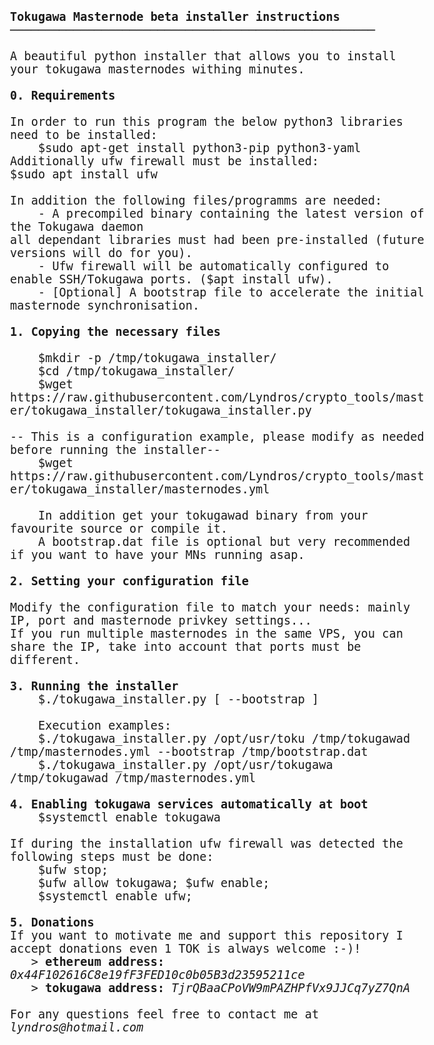 <html>
<body style="font-family: Consolas, monospace; font-size:14pt;">
<b>Tokugawa Masternode beta installer instructions</b>
<br/> ────────────────────────────────────────────────────
<br/>
<br/> A beautiful python installer that allows you to install your tokugawa masternodes withing minutes.
<br/>
<br/> <b>0. Requirements</b>
<br/>
<br/> In order to run this program the below python3 libraries need to be installed:
<br/> &nbsp; &nbsp; $sudo apt-get install python3-pip python3-yaml
<br/> Additionally ufw firewall must be installed:
<br/> $sudo apt install ufw
<br/> 
<br/> In addition the following files/programms are needed:
<br/> &nbsp; &nbsp; - A precompiled binary containing the latest version of the Tokugawa daemon 
<br/> all dependant libraries must had been pre-installed (future versions will do for you).
<br/> &nbsp; &nbsp; - Ufw firewall will be automatically configured to enable SSH/Tokugawa ports. ($apt install ufw).
<br/> &nbsp; &nbsp; - [Optional] A bootstrap file to accelerate the initial masternode synchronisation.
<br/>
<br/> <b>1. Copying the necessary files</b>
<br/>
<br/> &nbsp; &nbsp; $mkdir -p /tmp/tokugawa_installer/
<br/> &nbsp; &nbsp; $cd /tmp/tokugawa_installer/
<br/> &nbsp; &nbsp; $wget https://raw.githubusercontent.com/Lyndros/crypto_tools/master/tokugawa_installer/tokugawa_installer.py
<br/>
<br/> -- This is a configuration example, please modify as needed before running the installer--
<br/> &nbsp; &nbsp; $wget https://raw.githubusercontent.com/Lyndros/crypto_tools/master/tokugawa_installer/masternodes.yml
<br/>
<br/> &nbsp; &nbsp; In addition get your tokugawad binary from your favourite source or compile it.
<br/> &nbsp; &nbsp; A bootstrap.dat file is optional but very recommended if you want to have your MNs running asap.
<br/>
<br/> <b>2. Setting your configuration file</b>
<br/> 
<br/> Modify the configuration file to match your needs: mainly IP, port and masternode privkey settings...
<br/> If you run multiple masternodes in the same VPS, you can share the IP, take into account that ports must be different.
<br/>
<br/> <b>3. Running the installer</b>
<br/> &nbsp; &nbsp; $./tokugawa_installer.py <installation_directory> <tokugawad_executable> <configuration.yml> [ --bootstrap <bootstrap.dat> ]
<br/>
<br/> &nbsp; &nbsp; Execution examples:
<br/> &nbsp; &nbsp; $./tokugawa_installer.py /opt/usr/toku /tmp/tokugawad /tmp/masternodes.yml --bootstrap /tmp/bootstrap.dat
<br/> &nbsp; &nbsp; $./tokugawa_installer.py /opt/usr/tokugawa /tmp/tokugawad /tmp/masternodes.yml
<br/>
<br/> <b>4. Enabling tokugawa services automatically at boot</b>
<br/> &nbsp; &nbsp; $systemctl enable tokugawa
<br/> 
<br/> If during the installation ufw firewall was detected the following steps must be done:
<br/> &nbsp; &nbsp; $ufw stop; 
<br/> &nbsp; &nbsp; $ufw allow tokugawa; $ufw enable; 
<br/> &nbsp; &nbsp; $systemctl enable ufw;
<br/>
<br/> <b>5. Donations</b>
<br/> If you want to motivate me and support this repository I accept donations even 1 TOK is always welcome :-)!
<br/> &nbsp; &nbsp;> <b>ethereum address:</b> <i>0x44F102616C8e19fF3FED10c0b05B3d23595211ce</i>
<br/> &nbsp; &nbsp;> <b>tokugawa address:</b> <i>TjrQBaaCPoVW9mPAZHPfVx9JJCq7yZ7QnA</i>
<br/>
<br/> For any questions feel free to contact me at <i>lyndros@hotmail.com</i>
</body>
</html>

